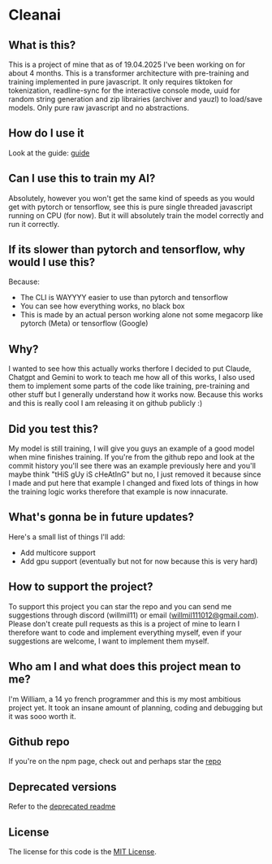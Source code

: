 # Cleanai
## What is this?
This is a project of mine that as of 19.04.2025 I've been working on for about 4 months. This is a transformer architecture with pre-training and training implemented in pure javascript. It only requires tiktoken for tokenization, readline-sync for the interactive console mode, uuid for random string generation and zip librairies (archiver and yauzl) to load/save models. Only pure raw javascript and no abstractions.

## How do I use it
Look at the guide: <a href="./guide.md">guide</a>

## Can I use this to train my AI?
Absolutely, however you won't get the same kind of speeds as you would get with pytorch or tensorflow, see this is pure single threaded javascript running on CPU (for now). But it will absolutely train the model correctly and run it correctly.

## If its slower than pytorch and tensorflow, why would I use this?
Because:
- The CLI is WAYYYY easier to use than pytorch and tensorflow
- You can see how everything works, no black box
- This is made by an actual person working alone not some megacorp like pytorch (Meta) or tensorflow (Google)

## Why?
I wanted to see how this actually works therfore I decided to put Claude, Chatgpt and Gemini to work to teach me how all of this works, I also used them to implement some parts of the code like training, pre-training and other stuff but I generally understand how it works now. Because this works and this is really cool I am releasing it on github publicly :)

## Did you test this?
My model is still training, I will give you guys an example of a good model when mine finishes training. If you're from the github repo and look at the commit history you'll see there was an example previously here and you'll maybe think "tHiS gUy iS cHeAtInG" but no, I just removed it because since I made and put here that example I changed and fixed lots of things in how the training logic works therefore that example is now innacurate.

## What's gonna be in future updates?
Here's a small list of things I'll add:
- Add multicore support
- Add gpu support (eventually but not for now because this is very hard)

## How to support the project?
To support this project you can star the repo and you can send me suggestions through discord (willmil11) or email (willmil111012@gmail.com). Please don't create pull requests as this is a project of mine to learn I therefore want to code and implement everything myself, even if your suggestions are welcome, I want to implement them myself.

## Who am I and what does this project mean to me?
I'm William, a 14 yo french programmer and this is my most ambitious project yet. It took an insane amount of planning, coding and debugging but it was sooo worth it.

## Github repo
If you're on the npm page, check out and perhaps star the <a href="https://github.com/willmil11/cleanai">repo</a>

## Deprecated versions
Refer to the <a href="./deprecated/deprecated.md">deprecated readme</a>

## License
The license for this code is the <a href="./LICENSE">MIT License</a>.